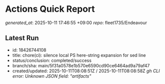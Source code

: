 ﻿# Actions Quick Report

*generated_at*: 
2025-10-11 17:46:55 +09:00
*repo*: 
fleet1735/Endeavour

## Latest Run
- id: 18426744108
- title: chore(ci): silence local PS here-string expansion for sed line
- status/conclusion: completed/success
- branch/sha: main/5f31a0578e1b570e6590cd90ce6464ad9a79af47
- created/updated: 2025-10-11T08:08:51Z / 2025-10-11T08:08:58Z
_gh CLI error: Unknown JSON field: "artifacts"_
